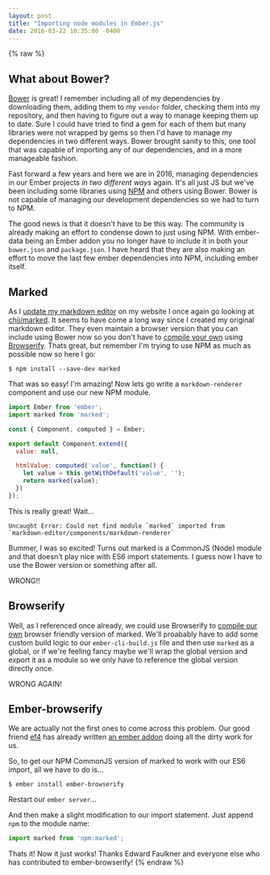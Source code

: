```yaml
---
layout: post
title: "Importing node modules in Ember.js"
date: 2016-03-22 10:35:00 -0400
---
```

{% raw %}
## What about Bower?

[Bower](http://bower.io/) is great! I remember including all of my dependencies by downloading them, adding them to my `vendor` folder, checking them into my repository, and then having to figure out a way to manage keeping them up to date. Sure I could have tried to find a gem for each of them but many libraries were not wrapped by gems so then I'd have to manage my dependencies in two different ways. Bower brought sanity to this, one tool that was capable of importing any of our dependencies, and in a more manageable fashion.

Fast forward a few years and here we are in 2016, managing dependencies in our Ember projects _in two different ways_ again. It's all just JS but we've been including some libraries using [NPM](https://www.npmjs.com/) and others using Bower. Bower is not capable of managing our development dependencies so we had to turn to NPM.

The good news is that it doesn't have to be this way. The community is already making an effort to condense down to just using NPM. With ember-data being an Ember addon you no longer have to include it in both your `bower.json` and `package.json`. I have heard that they are also making an effort to move the last few ember dependencies into NPM, including ember itself.

## Marked

As I [update my markdown editor](/blog/2016/03/21/updating-my-markdown-editor) on my website I once again go looking at [chjj/marked](https://github.com/chjj/marked). It seems to have come a long way since I created my original markdown editor. They even maintain a browser version that you can include using Bower now so you don't have to [compile your own](/blog/2013/12/10/a-realtime-markdown-editor-part-1#how-to-compile-an-npm-module-to-a-web-usable-form) using [Browserify](http://browserify.org/). Thats great, but remember I'm trying to use NPM as much as possible now so here I go:

```
$ npm install --save-dev marked
```

That was so easy! I'm amazing! Now lets go write a `markdown-renderer` component and use our new NPM module.

```js
import Ember from 'ember';
import marked from 'marked';

const { Component, computed } = Ember;

export default Component.extend({
  value: null,

  htmlValue: computed('value', function() {
    let value = this.getWithDefault('value', '');
    return marked(value);
  })
});
```

This is really great! Wait...

```
Uncaught Error: Could not find module `marked` imported from `markdown-editor/components/markdown-renderer`
```

Bummer, I was so excited! Turns out marked is a CommonJS (Node) module and that doesn't play nice with ES6 import statements. I guess now I have to use the Bower version or something after all.

WRONG!!

## Browserify

Well, as I referenced once already, we could use Browserify to [compile our own](/blog/2013/12/10/a-realtime-markdown-editor-part-1#how-to-compile-an-npm-module-to-a-web-usable-form) browser friendly version of marked. We'll proabably have to add some custom build logic to our `ember-cli-build.js` file and then use `marked` as a global, or if we're feeling fancy maybe we'll wrap the global version and export it as a module so we only have to reference the global version directly once.

WRONG AGAIN!

## Ember-browserify

We are actually not the first ones to come across this problem. Our good friend [ef4](https://github.com/ef4) has already written [an ember addon](https://github.com/ef4/ember-browserify) doing all the dirty work for us.

So, to get our NPM CommonJS version of marked to work with our ES6 import, all we have to do is...

```
$ ember install ember-browserify
```

Restart our `ember server`...

And then make a slight modification to our import statement. Just append `npm` to the module name:

```js
import marked from 'npm:marked';
```

Thats it! Now it just works! Thanks Edward Faulkner and everyone else who has contributed to ember-browserify!
{% endraw %}
